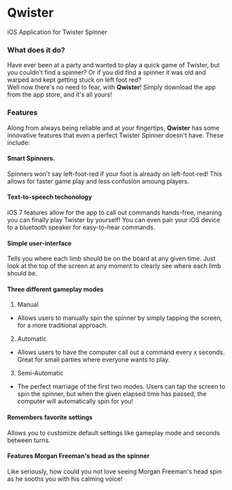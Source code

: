 # Qwister
iOS Application for Twister Spinner
### What does it do?
Have ever been at a party and wanted to play a quick game of Twister, but you couldn't find a spinner? Or if you did find a spinner
it was old and warped and kept getting stuck on left foot red?  
Well now there's no need to fear, with __Qwister__! Simply download the app from the app store, and it's all yours!
### Features
Along from always being reliable and at your fingertips, __Qwister__ has some innovative features that even a perfect Twister Spinner doesn't have. These include:
#### Smart Spinners.
Spinners won't say left-foot-red if your foot is already on left-foot-red! This allows for faster game play and less confusion amoung players.
#### Text-to-speech techonology 
iOS 7 features allow for the app to call out commands hands-free, meaning you can finally play Twister by yourself!
You can even pair your iOS device to a bluetooth speaker for easy-to-hear commands.
#### Simple user-interface 
Tells you where each limb should be on the board at any given time. Just look at the top of the screen at any moment to clearly see where each limb should be.
#### Three different gameplay modes 
1. Manual  
* Allows users to manually spin the spinner by simply tapping the screen, for a more traditional approach.
2. Automatic  
* Allows users to have the computer call out a command every x seconds. Great for small parties where everyone wants to play.
3. Semi-Automatic  
* The perfect marriage of the first two modes. Users can tap the screen to spin the spinner, but when the given elapsed time has passed, the computer will automatically spin for you!
#### Remembers favorite settings
Allows you to customize default settings like gameplay mode and seconds between turns.
#### Features Morgan Freeman's head as the spinner
Like seriously, how could you not love seeing Morgan Freeman's head spin as he sooths you with his calming voice!
